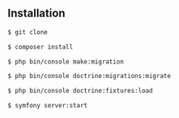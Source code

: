 
Installation
------------

```bash
$ git clone
```


```bash
$ composer install
```

```bash
$ php bin/console make:migration
```

```bash
$ php bin/console doctrine:migrations:migrate
```

```bash
$ php bin/console doctrine:fixtures:load
```

```bash
$ symfony server:start
```
